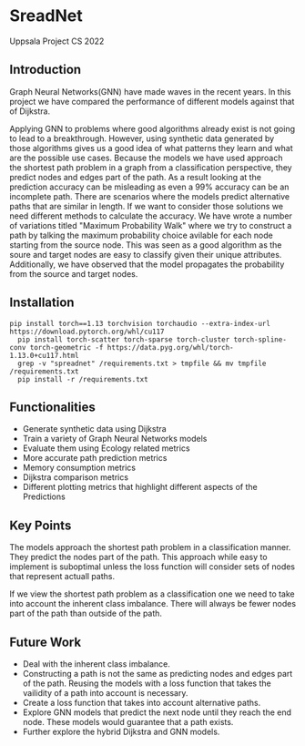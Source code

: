 # SreadNet
Uppsala Project CS 2022


## Introduction
Graph Neural Networks(GNN) have made waves in the recent years. In this project we have compared the performance of different models against that of Dijkstra.  

Applying GNN to problems where good algorithms already exist is not going to lead to a breakthrough. However, using synthetic data generated by those algorithms gives us a good idea of what patterns they learn and what are the possible use cases. Because the models we have used approach the shortest path problem in a graph from a classification perspective, they predict nodes and edges part of the path. As a result looking at the prediction accuracy can be misleading as even a 99% accuracy can be an incomplete path. There are scenarios where the models predict alternative paths that are similar in length. If we want to consider those solutions we need different methods to calculate the accuracy. We have wrote a number of variations titled "Maximum Probability Walk" where we try to construct a path by talking the maximum probability choice avilable for each node starting from the source node. This was seen as a good algorithm as the soure and target nodes are easy to classify given their unique attributes. Additionally, we have observed that the model propagates the probability from the source and target nodes.



## Installation
```
pip install torch==1.13 torchvision torchaudio --extra-index-url https://download.pytorch.org/whl/cu117
  pip install torch-scatter torch-sparse torch-cluster torch-spline-conv torch-geometric -f https://data.pyg.org/whl/torch-1.13.0+cu117.html
  grep -v "spreadnet" /requirements.txt > tmpfile && mv tmpfile /requirements.txt
  pip install -r /requirements.txt
  ```

## Functionalities
- Generate synthetic data using Dijkstra
- Train a variety of Graph Neural Networks models
- Evaluate them using Ecology related metrics
- More accurate path prediction metrics
- Memory consumption metrics
- Dijkstra comparison metrics
- Different plotting metrics that highlight different aspects of the Predictions


## Key Points
The models approach the shortest path problem in a classification manner. They predict the nodes part of the path. This approach while easy to implement is suboptimal unless the loss function will consider sets of nodes that represent actuall paths. 

If we view the shortest path problem as a classification one we need to take into account the inherent class imbalance. There will always be fewer nodes part of the path than outside of the path. 


## Future Work
- Deal with the inherent class imbalance. 
- Constructing a path is not the same as predicting nodes and edges part of the path. Reusing the models with a loss function that takes the vailidity of a path into account is necessary.
- Create a loss function that takes into account alternative paths. 
- Explore GNN models that predict the next node until they reach the end node. These models would guarantee that a path exists. 
- Further explore the hybrid Dijkstra and GNN models.
